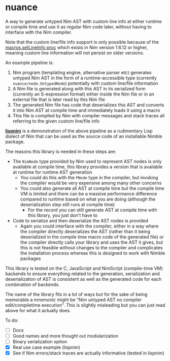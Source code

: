 # nuance

A way to generate untyped Nim AST with custom line info at either runtime or
compile time and use it as regular Nim code later, without having to interface with the Nim compiler.

Note that the custom line/file info support is only possible because of the [macros.setLineInfo proc](https://github.com/nim-lang/Nim/pull/21153) which exists in Nim version 1.6.12 or higher, meaning custom line information will not persist on older versions.

An example pipeline is:

1. Nim program (templating engine, alternative parser etc) generates untyped Nim AST in the form of a runtime-accessible type (currently `nuance/node.UntypedNode`) potentially with custom line/file information
2. A Nim file is generated along with this AST in its serialized form (currently an S-expression format) either inside the Nim file or in an external file that is later read by this Nim file
3. The generated Nim file has code that deserializes this AST and converts it into Nim AST at compile time and immediately loads it using a macro
4. This file is compiled by Nim with compiler messages and stack traces all referring to the given custom line/file info

[**lispnim**](https://github.com/metagn/lispnim) is a demonstration of the above pipeline as a rudimentary Lisp dialect of Nim that can be used as the source code of an installable Nimble package.

The reasons this library is needed in these steps are:

- The `NimNode` type provided by Nim used to represent AST nodes is only available at compile time, this library provides a version that is available at runtime for runtime AST generation
  - You could do this with the `PNode` type in the compiler, but invoking the compiler would be very expensive among many other concerns
  - You could also generate all AST at compile time but the compile time VM is limited and there can be a massive performance difference compared to runtime based on what you are doing (although the deserialization step still runs at compile time)
    - For the record you can still generate AST at compile time with this library, you just don't have to
- Code to serialize and then deserialize the AST nodes is provided
  - Again you could interface with the compiler, either in a way where the compiler directly deserializes the AST (rather than it being deserialized in the compile time macro code of the generated file) or the compiler directly calls your library and uses the AST it gives, but this is not feasible without changes to the compiler and complicates the installation process whereas this is designed to work with Nimble packages

This library is tested on the C, JavaScript and NimScript (compile-time VM) backends to ensure everything related to the generation, serialization and deserialization of AST is consistent as well as the generated code for each combination of backends.

The name of the library fits in a lot of ways but for the sake of being memorable a mnemonic might be "Nim untyped AST no compiler edit/compiletime execution". This is slightly misleading but you can just read above for what it actually does.

To do:

- [ ] Docs
- [ ] Good names and more thought out modularization
- [ ] Binary serialization option
- [x] Real use case example (lispnim)
- [x] See if Nim errors/stack traces are actually informative (tested in lispnim)
